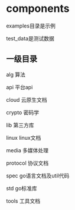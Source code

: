 # components

examples目录是示例

test_data是测试数据

## 一级目录

alg 算法

api 平台api

cloud 云原生文档

crypto 密码学

lib 第三方库

linux linux文档

media 多媒体处理

protocol 协议文档

spec go语言文档及util代码

std go标准库

tools 工具文档
